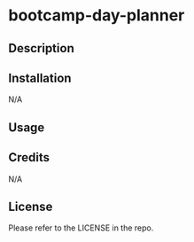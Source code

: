 # bootcamp-day-planner

## Description 

## Installation
N/A

## Usage 

## Credits
N/A

## License
Please refer to the LICENSE in the repo.